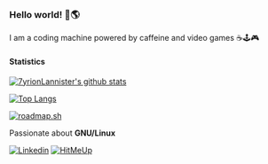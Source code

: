 ### Hello world! 👋🌎
I am a coding machine powered by caffeine and video games ☕🕹️🎮

#### Statistics
[![7yrionLannister's github stats](https://github-readme-stats.vercel.app/api?username=7yrionLannister&&show_icons=true&theme=dark)](https://github.com/anuraghazra/github-readme-stats)

[![Top Langs](https://github-readme-stats.vercel.app/api/top-langs/?username=7yrionLannister&theme=dark&layout=compact)](https://github.com/anuraghazra/github-readme-stats)

[![roadmap.sh](https://roadmap.sh/card/wide/675d9b5eecc889bb0d9e41d5?variant=dark)](https://roadmap.sh)

Passionate about **GNU/Linux**

[![Linkedin](https://img.shields.io/badge/Linkedin-0072b1?style=for-the-badge&logo=Linkedin&logoColor=white)](https://www.linkedin.com/in/daniel-alejandro-fernandez-robles/)
[![HitMeUp](https://img.shields.io/badge/contact-0072c6?style=for-the-badge&logo=gmail&logoColor=white)](mailto:daniel.fernandez3@u.icesi.edu.co)
